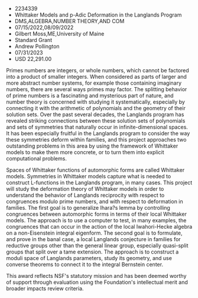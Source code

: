
* 2234339
* Whittaker Models and p-Adic Deformation in the Langlands Program
* DMS,ALGEBRA,NUMBER THEORY,AND COM
* 07/15/2022,08/09/2022
* Gilbert Moss,ME,University of Maine
* Standard Grant
* Andrew Pollington
* 07/31/2023
* USD 22,291.00

Primes numbers are integers, or whole numbers, which cannot be factored into a
product of smaller integers. When considered as parts of larger and more
abstract number systems, for example those containing imaginary numbers, there
are several ways primes may factor. The splitting behavior of prime numbers is a
fascinating and mysterious part of nature, and number theory is concerned with
studying it systematically, especially by connecting it with the arithmetic of
polynomials and the geometry of their solution sets. Over the past several
decades, the Langlands program has revealed striking connections between these
solution sets of polynomials and sets of symmetries that naturally occur in
infinite-dimensional spaces. It has been especially fruitful in the Langlands
program to consider the way these symmetries deform within families, and this
project approaches two outstanding problems in this area by using the framework
of Whittaker models to make them more concrete, or to turn them into explicit
computational problems.

Spaces of Whittaker functions of automorphic forms are called Whittaker models.
Symmetries in Whittaker models capture what is needed to construct L-functions
in the Langlands program, in many cases. This project will study the deformation
theory of Whittaker models in order to understand the behavior of Langlands
reciprocity with respect to congruences modulo prime numbers, and with respect
to deformation in families. The first goal is to generalize Ihara?s lemma by
controlling congruences between automorphic forms in terms of their local
Whittaker models. The approach is to use a computer to test, in many examples,
the congruences that can occur in the action of the local Iwahori-Hecke algebra
on a non-Eisenstein integral eigenform. The second goal is to formulate, and
prove in the banal case, a local Langlands conjecture in families for reductive
groups other than the general linear group, especially quasi-split groups that
split over a tame extension. The approach is to construct a moduli space of
Langlands parameters, study its geometry, and use converse theorems to connect
it to the integral Bernstein center.

This award reflects NSF's statutory mission and has been deemed worthy of
support through evaluation using the Foundation's intellectual merit and broader
impacts review criteria.
